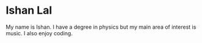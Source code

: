 # Ishan Lal
My name is Ishan. I have a degree in physics but my main area of interest is music. I also enjoy coding.
